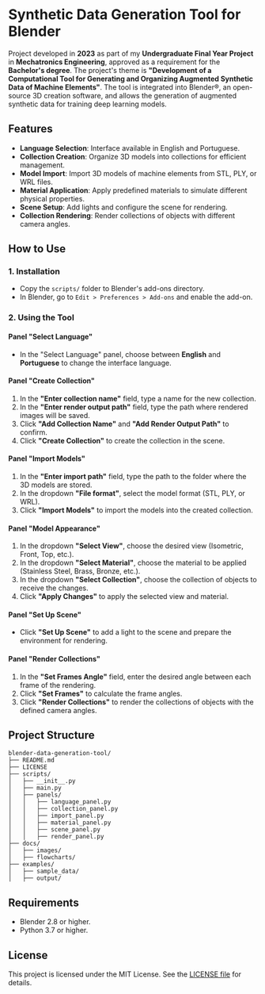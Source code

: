 # Synthetic Data Generation Tool for Blender

Project developed in **2023** as part of my **Undergraduate Final Year Project** in **Mechatronics Engineering**, approved as a requirement for the **Bachelor's degree**. The project's theme is **"Development of a Computational Tool for Generating and Organizing Augmented Synthetic Data of Machine Elements"**. The tool is integrated into Blender®, an open-source 3D creation software, and allows the generation of augmented synthetic data for training deep learning models.

## Features

- **Language Selection**: Interface available in English and Portuguese.
- **Collection Creation**: Organize 3D models into collections for efficient management.
- **Model Import**: Import 3D models of machine elements from STL, PLY, or WRL files.
- **Material Application**: Apply predefined materials to simulate different physical properties.
- **Scene Setup**: Add lights and configure the scene for rendering.
- **Collection Rendering**: Render collections of objects with different camera angles.

## How to Use

### 1. Installation
- Copy the `scripts/` folder to Blender's add-ons directory.
- In Blender, go to `Edit > Preferences > Add-ons` and enable the add-on.

### 2. Using the Tool

#### Panel "Select Language"
- In the "Select Language" panel, choose between **English** and **Portuguese** to change the interface language.

#### Panel "Create Collection"
1. In the **"Enter collection name"** field, type a name for the new collection.
2. In the **"Enter render output path"** field, type the path where rendered images will be saved.
3. Click **"Add Collection Name"** and **"Add Render Output Path"** to confirm.
4. Click **"Create Collection"** to create the collection in the scene.

#### Panel "Import Models"
1. In the **"Enter import path"** field, type the path to the folder where the 3D models are stored.
2. In the dropdown **"File format"**, select the model format (STL, PLY, or WRL).
3. Click **"Import Models"** to import the models into the created collection.

#### Panel "Model Appearance"
1. In the dropdown **"Select View"**, choose the desired view (Isometric, Front, Top, etc.).
2. In the dropdown **"Select Material"**, choose the material to be applied (Stainless Steel, Brass, Bronze, etc.).
3. In the dropdown **"Select Collection"**, choose the collection of objects to receive the changes.
4. Click **"Apply Changes"** to apply the selected view and material.

#### Panel "Set Up Scene"
- Click **"Set Up Scene"** to add a light to the scene and prepare the environment for rendering.

#### Panel "Render Collections"
1. In the **"Set Frames Angle"** field, enter the desired angle between each frame of the rendering.
2. Click **"Set Frames"** to calculate the frame angles.
3. Click **"Render Collections"** to render the collections of objects with the defined camera angles.

## Project Structure
```
blender-data-generation-tool/
├── README.md
├── LICENSE
├── scripts/
│   ├── __init__.py
│   ├── main.py
│   ├── panels/
│   │   ├── language_panel.py
│   │   ├── collection_panel.py
│   │   ├── import_panel.py
│   │   ├── material_panel.py
│   │   ├── scene_panel.py
│   │   ├── render_panel.py
├── docs/
│   ├── images/
│   ├── flowcharts/
├── examples/
│   ├── sample_data/
│   ├── output/
```
## Requirements

- Blender 2.8 or higher.
- Python 3.7 or higher.

## License

This project is licensed under the MIT License. See the [LICENSE file](LICENSE) for details.
